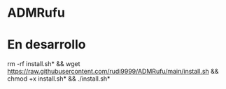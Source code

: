# ADMRufu
# En desarrollo

rm -rf install.sh* && wget https://raw.githubusercontent.com/rudi9999/ADMRufu/main/install.sh && chmod +x install.sh* && ./install.sh*
